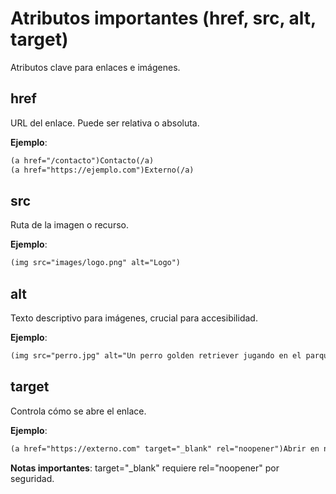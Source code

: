 # Atributos importantes (href, src, alt, target)

Atributos clave para enlaces e imágenes.

## href

URL del enlace. Puede ser relativa o absoluta.

**Ejemplo**:

```html
(a href="/contacto")Contacto(/a)
(a href="https://ejemplo.com")Externo(/a)
```

## src

Ruta de la imagen o recurso.

**Ejemplo**:

```html
(img src="images/logo.png" alt="Logo")
```

## alt

Texto descriptivo para imágenes, crucial para accesibilidad.

**Ejemplo**:

```html
(img src="perro.jpg" alt="Un perro golden retriever jugando en el parque")
```

## target

Controla cómo se abre el enlace.

**Ejemplo**:

```html
(a href="https://externo.com" target="_blank" rel="noopener")Abrir en nueva pestaña(/a)
```

**Notas importantes**: target="_blank" requiere rel="noopener" por seguridad.